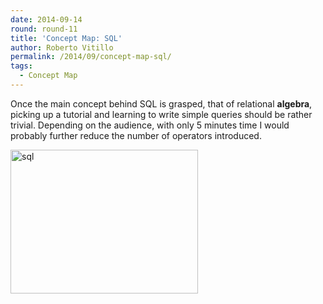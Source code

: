 ```yaml
---
date: 2014-09-14
round: round-11
title: 'Concept Map: SQL'
author: Roberto Vitillo
permalink: /2014/09/concept-map-sql/
tags:
  - Concept Map
---
```

Once the main concept behind SQL is grasped, that of relational **algebra**, picking up a tutorial and learning to write simple queries should be rather trivial. Depending on the audience, with only 5 minutes time I would probably further reduce the number of operators introduced.

<p style="text-align: left;">
  <img class="alignnone size-medium wp-image-8640" alt="sql" src="http://teaching.software-carpentry.org/wp-content/uploads/2014/09/sql-300x230.jpg" width="300" height="230" />
</p>
